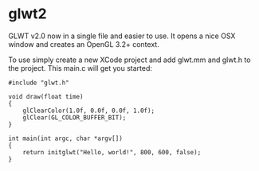 glwt2
=====

GLWT v2.0 now in a single file and easier to use. It opens a nice OSX window and creates an OpenGL 3.2+ context.

To use simply create a new XCode project and add glwt.mm and glwt.h to the project. This main.c will get you started:

    #include "glwt.h"
    
    void draw(float time)
    {
        glClearColor(1.0f, 0.0f, 0.0f, 1.0f);
        glClear(GL_COLOR_BUFFER_BIT);
    }
    
    int main(int argc, char *argv[])
    {
        return initglwt("Hello, world!", 800, 600, false);
    }

